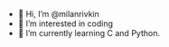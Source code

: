 - 👋 Hi, I’m @milanrivkin
- 👀 I’m interested in coding
- 🌱 I’m currently learning C and Python.

<!---
milanrivkin/milanrivkin is a ✨ special ✨ repository because its `README.md` (this file) appears on your GitHub profile.
You can click the Preview link to take a look at your changes.
--->
